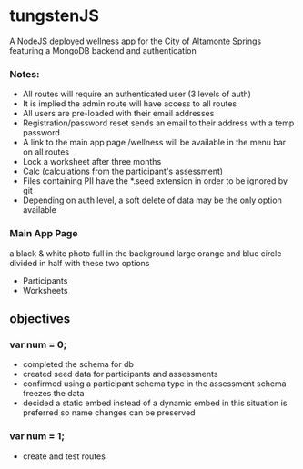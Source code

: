 # tungstenJS

A NodeJS deployed wellness app for the [City of Altamonte Springs](http://www.altamonte.org) featuring a MongoDB backend and authentication

### Notes:
* All routes will require an authenticated user (3 levels of auth)
* It is implied the admin route will have access to all routes
* All users are pre-loaded with their email addresses
* Registration/password reset sends an email to their address with a temp password
* A link to the main app page /wellness will be available in the menu bar on all routes
* Lock a worksheet after three months
* Calc (calculations from the participant's assessment)
* Files containing PII have the *.seed extension in order to be ignored by git
* Depending on auth level, a soft delete of data may be the only option available

### Main App Page
a black & white photo full in the background large orange and blue circle divided in half with these two options
* Participants
* Worksheets

## objectives

### var num = 0;
* completed the schema for db
* created seed data for participants and assessments
* confirmed using a participant schema type in the assessment schema freezes the data
* decided a static embed instead of a dynamic embed in this situation is preferred so name changes can be preserved

### var num = 1;
* create and test routes